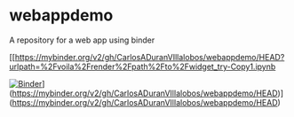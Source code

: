 # webappdemo
A repository for a web app using binder


[[https://mybinder.org/v2/gh/CarlosADuranVIllalobos/webappdemo/HEAD?urlpath=%2Fvoila%2Frender%2Fpath%2Fto%2Fwidget_try-Copy1.ipynb

[![Binder](https://mybinder.org/badge_logo.svg)](https://mybinder.org/v2/gh/CarlosADuranVIllalobos/webappdemo/HEAD?urlpath=%2Fvoila%2Frender%2Fpath%2Fto%2Fwidget_try-Copy1.ipynb)](https://mybinder.org/v2/gh/CarlosADuranVIllalobos/webappdemo/HEAD)](https://mybinder.org/v2/gh/CarlosADuranVIllalobos/webappdemo/HEAD)
